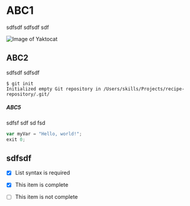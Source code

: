 # ABC1
sdfsdf
sdfsdf
sdf

![Image of Yaktocat](https://octodex.github.com/images/yaktocat.png)


## ABC2 
sdfsdf
sdfsdf

```
$ git init
Initialized empty Git repository in /Users/skills/Projects/recipe-repository/.git/
```

##### ABC5

sdfsf
sdf
sd
fsd

``` javascript
var myVar = "Hello, world!";
exit 0;
```


## sdfsdf

- [x] List syntax is required
- [x] This item is complete
- [ ] This item is not complete

